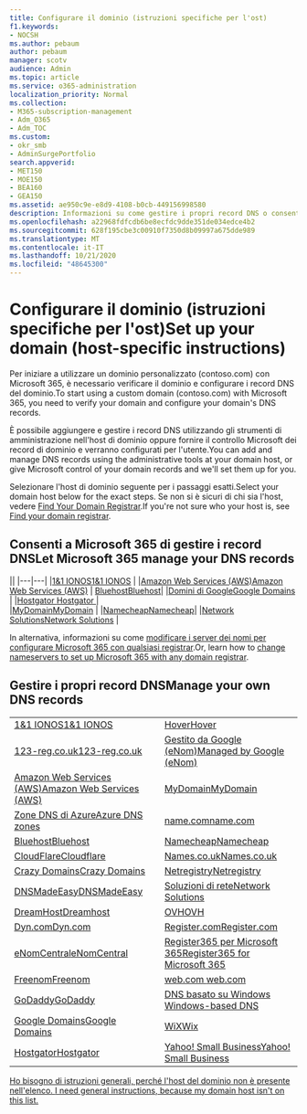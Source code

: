 ```yaml
---
title: Configurare il dominio (istruzioni specifiche per l'ost)
f1.keywords:
- NOCSH
ms.author: pebaum
author: pebaum
manager: scotv
audience: Admin
ms.topic: article
ms.service: o365-administration
localization_priority: Normal
ms.collection:
- M365-subscription-management
- Adm_O365
- Adm_TOC
ms.custom:
- okr_smb
- AdminSurgePortfolio
search.appverid:
- MET150
- MOE150
- BEA160
- GEA150
ms.assetid: ae950c9e-e8d9-4108-b0cb-449156998580
description: Informazioni su come gestire i propri record DNS o consentire a Microsoft di gestire i record DNS per l'utente.
ms.openlocfilehash: a22968fdfcdb6be8ecfdc9dde351de034edce4b2
ms.sourcegitcommit: 628f195cbe3c00910f7350d8b09997a675dde989
ms.translationtype: MT
ms.contentlocale: it-IT
ms.lasthandoff: 10/21/2020
ms.locfileid: "48645300"
---
```

# <a name="set-up-your-domain-host-specific-instructions"></a><span data-ttu-id="ff352-103">Configurare il dominio (istruzioni specifiche per l'ost)</span><span class="sxs-lookup"><span data-stu-id="ff352-103">Set up your domain (host-specific instructions)</span></span>

<span data-ttu-id="ff352-104">Per iniziare a utilizzare un dominio personalizzato (contoso.com) con Microsoft 365, è necessario verificare il dominio e configurare i record DNS del dominio.</span><span class="sxs-lookup"><span data-stu-id="ff352-104">To start using a custom domain (contoso.com) with Microsoft 365, you need to verify your domain and configure your domain's DNS records.</span></span> 
  
<span data-ttu-id="ff352-105">È possibile aggiungere e gestire i record DNS utilizzando gli strumenti di amministrazione nell'host di dominio oppure fornire il controllo Microsoft dei record di dominio e verranno configurati per l'utente.</span><span class="sxs-lookup"><span data-stu-id="ff352-105">You can add and manage DNS records using the administrative tools at your domain host, or give Microsoft control of your domain records and we'll set them up for you.</span></span>
  
<span data-ttu-id="ff352-106">Selezionare l'host di dominio seguente per i passaggi esatti.</span><span class="sxs-lookup"><span data-stu-id="ff352-106">Select your domain host below for the exact steps.</span></span> <span data-ttu-id="ff352-107">Se non si è sicuri di chi sia l'host, vedere [Find Your Domain Registrar](find-your-domain-registrar.md).</span><span class="sxs-lookup"><span data-stu-id="ff352-107">If you're not sure who your host is, see [Find your domain registrar](find-your-domain-registrar.md).</span></span>
  

## <a name="let-microsoft-365-manage-your-dns-records"></a><span data-ttu-id="ff352-108">Consenti a Microsoft 365 di gestire i record DNS</span><span class="sxs-lookup"><span data-stu-id="ff352-108">Let Microsoft 365 manage your DNS records</span></span>

||
|---|---|
|[<span data-ttu-id="ff352-109">1&1 IONOS</span><span class="sxs-lookup"><span data-stu-id="ff352-109">1&1 IONOS</span></span>](../dns/change-nameservers-at-1-1-internet.md) |
|[<span data-ttu-id="ff352-110">Amazon Web Services (AWS)</span><span class="sxs-lookup"><span data-stu-id="ff352-110">Amazon Web Services (AWS)</span></span>](../dns/change-nameservers-at-aws.md) |
 [<span data-ttu-id="ff352-111">Bluehost</span><span class="sxs-lookup"><span data-stu-id="ff352-111">Bluehost</span></span>](../dns/change-nameservers-at-bluehost.md)|
|[<span data-ttu-id="ff352-112">Domini di Google</span><span class="sxs-lookup"><span data-stu-id="ff352-112">Google   Domains</span></span>](../dns/change-nameservers-at-google-domains.md) |
|[<span data-ttu-id="ff352-113">Hostgator   </span><span class="sxs-lookup"><span data-stu-id="ff352-113">Hostgator   </span></span>](../dns/change-nameservers-at-hostgator.md)  |  
|[<span data-ttu-id="ff352-114">MyDomain</span><span class="sxs-lookup"><span data-stu-id="ff352-114">MyDomain</span></span>](../dns/change-nameservers-at-mydomain.md) | 
|[<span data-ttu-id="ff352-115">Namecheap</span><span class="sxs-lookup"><span data-stu-id="ff352-115">Namecheap</span></span>](../dns/change-nameservers-at-namecheap.md)|
|[<span data-ttu-id="ff352-116">Network Solutions</span><span class="sxs-lookup"><span data-stu-id="ff352-116">Network Solutions</span></span>](../dns/change-nameservers-at-network-solutions.md) |  

<span data-ttu-id="ff352-117">In alternativa, informazioni su come [modificare i server dei nomi per configurare Microsoft 365 con qualsiasi registrar](change-nameservers-at-any-domain-registrar.md).</span><span class="sxs-lookup"><span data-stu-id="ff352-117">Or, learn how to [change nameservers to set up Microsoft 365 with any domain registrar](change-nameservers-at-any-domain-registrar.md).</span></span>

## <a name="manage-your-own-dns-records"></a><span data-ttu-id="ff352-118">Gestire i propri record DNS</span><span class="sxs-lookup"><span data-stu-id="ff352-118">Manage your own DNS records</span></span>

|                           |                          |
|---------------------------|--------------------------|
| [<span data-ttu-id="ff352-119">1&1 IONOS</span><span class="sxs-lookup"><span data-stu-id="ff352-119">1&1 IONOS</span></span>](../dns/create-dns-records-at-1-1-internet.md) | [<span data-ttu-id="ff352-120">Hover</span><span class="sxs-lookup"><span data-stu-id="ff352-120">Hover</span></span>](../dns/create-dns-records-at-hover.md) |
| [<span data-ttu-id="ff352-121">123-reg.co.uk</span><span class="sxs-lookup"><span data-stu-id="ff352-121">123-reg.co.uk</span></span>](../dns/create-dns-records-at-123-reg-co-uk.md) | [<span data-ttu-id="ff352-122">Gestito da Google (eNom)</span><span class="sxs-lookup"><span data-stu-id="ff352-122">Managed   by Google (eNom)</span></span>](../dns/create-dns-records-for-domain-managed-by-google-enom.md)|
| [<span data-ttu-id="ff352-123">Amazon Web Services (AWS)</span><span class="sxs-lookup"><span data-stu-id="ff352-123">Amazon Web Services (AWS)</span></span>](../dns/create-dns-records-at-aws.md) | [<span data-ttu-id="ff352-124">MyDomain</span><span class="sxs-lookup"><span data-stu-id="ff352-124">MyDomain</span></span>](../dns/create-dns-records-at-mydomain.md) |
| [<span data-ttu-id="ff352-125">Zone DNS di Azure</span><span class="sxs-lookup"><span data-stu-id="ff352-125">Azure DNS zones</span></span>](../dns/create-dns-records-for-azure-dns-zones.md) | [<span data-ttu-id="ff352-126">name.com</span><span class="sxs-lookup"><span data-stu-id="ff352-126">name.com</span></span>](../dns/create-dns-records-at-name-com.md) |
| [<span data-ttu-id="ff352-127">Bluehost</span><span class="sxs-lookup"><span data-stu-id="ff352-127">Bluehost</span></span>](../dns/create-dns-records-at-bluehost.md) | [<span data-ttu-id="ff352-128">Namecheap</span><span class="sxs-lookup"><span data-stu-id="ff352-128">Namecheap</span></span>](../dns/create-dns-records-at-namecheap.md)|
| [<span data-ttu-id="ff352-129">CloudFlare</span><span class="sxs-lookup"><span data-stu-id="ff352-129">Cloudflare</span></span>](../dns/create-dns-records-at-cloudflare.md)| [<span data-ttu-id="ff352-130">Names.co.uk</span><span class="sxs-lookup"><span data-stu-id="ff352-130">Names.co.uk</span></span>](../dns/create-dns-records-at-names-co-uk.md) |
|  [<span data-ttu-id="ff352-131">Crazy Domains</span><span class="sxs-lookup"><span data-stu-id="ff352-131">Crazy Domains</span></span>](../dns/create-dns-records-at-crazy-domains.md)| [<span data-ttu-id="ff352-132">Netregistry</span><span class="sxs-lookup"><span data-stu-id="ff352-132">Netregistry</span></span>](../dns/create-dns-records-at-netregistry.md) |
|[<span data-ttu-id="ff352-133">DNSMadeEasy</span><span class="sxs-lookup"><span data-stu-id="ff352-133">DNSMadeEasy</span></span>](../dns/create-dns-records-at-dnsmadeeasy.md) | [<span data-ttu-id="ff352-134">Soluzioni di rete</span><span class="sxs-lookup"><span data-stu-id="ff352-134">Network   Solutions</span></span>](../dns/create-dns-records-at-network-solutions.md) |
|[<span data-ttu-id="ff352-135">DreamHost</span><span class="sxs-lookup"><span data-stu-id="ff352-135">Dreamhost</span></span>](../dns/create-dns-records-at-dreamhost.md)  | [<span data-ttu-id="ff352-136">OVH</span><span class="sxs-lookup"><span data-stu-id="ff352-136">OVH</span></span>](../dns/create-dns-records-at-ovh.md) |
|  [<span data-ttu-id="ff352-137">Dyn.com</span><span class="sxs-lookup"><span data-stu-id="ff352-137">Dyn.com</span></span>](../dns/create-dns-records-at-dyn-com.md) | [<span data-ttu-id="ff352-138">Register.com</span><span class="sxs-lookup"><span data-stu-id="ff352-138">Register.com</span></span>](../dns/create-dns-records-at-register-com.md) |
| [<span data-ttu-id="ff352-139">eNomCentral</span><span class="sxs-lookup"><span data-stu-id="ff352-139">eNomCentral</span></span>](../dns/create-dns-records-at-enomcentral.md)| [<span data-ttu-id="ff352-140">Register365 per Microsoft 365</span><span class="sxs-lookup"><span data-stu-id="ff352-140">Register365 for Microsoft 365</span></span>](../dns/create-dns-records-at-register365.md)  |
| [<span data-ttu-id="ff352-141">Freenom</span><span class="sxs-lookup"><span data-stu-id="ff352-141">Freenom</span></span>](../dns/create-dns-records-at-freenom.md) | [<span data-ttu-id="ff352-142"> web.com </span><span class="sxs-lookup"><span data-stu-id="ff352-142"> web.com </span></span>](../dns/create-dns-records-at-web-com.md)|
|[<span data-ttu-id="ff352-143">GoDaddy</span><span class="sxs-lookup"><span data-stu-id="ff352-143">GoDaddy</span></span>](../dns/create-dns-records-at-godaddy.md)|[<span data-ttu-id="ff352-144"> DNS basato su Windows</span><span class="sxs-lookup"><span data-stu-id="ff352-144"> Windows-based DNS</span></span>](../dns/create-dns-records-using-windows-based-dns.md)   |
| [<span data-ttu-id="ff352-145">Google Domains</span><span class="sxs-lookup"><span data-stu-id="ff352-145">Google Domains</span></span>](../dns/create-dns-records-at-google-domains.md) |[<span data-ttu-id="ff352-146">WiX</span><span class="sxs-lookup"><span data-stu-id="ff352-146">Wix</span></span>](../dns/create-dns-records-at-wix.md) |
|[<span data-ttu-id="ff352-147">Hostgator</span><span class="sxs-lookup"><span data-stu-id="ff352-147">Hostgator</span></span>](../dns/create-dns-records-at-hostgator.md)  | [<span data-ttu-id="ff352-148">Yahoo!   Small Business</span><span class="sxs-lookup"><span data-stu-id="ff352-148">Yahoo!   Small Business</span></span>](../dns/create-dns-records-at-yahoo-small-business.md)  |

[<span data-ttu-id="ff352-149">Ho bisogno di istruzioni generali, perché l'host del dominio non è presente nell'elenco. </span><span class="sxs-lookup"><span data-stu-id="ff352-149">I need general instructions, because my domain host isn't on this list. </span></span>](create-dns-records-at-any-dns-hosting-provider.md)
   
